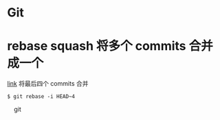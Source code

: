 
# Git #

# rebase squash 将多个 commits 合并成一个 #
[link](http://gitready.com/advanced/2009/02/10/squashing-commits-with-rebase.html)
将最后四个 commits 合并

    $ git rebase -i HEAD~4
    
git  
